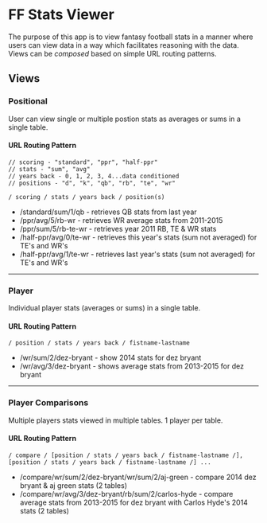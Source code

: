 # FF Stats Viewer

The purpose of this app is to view fantasy football stats in a manner where users can view data in a way which facilitates reasoning with the data. Views can be *composed* based on simple URL routing patterns. 

## Views

### Positional

User can view single or multiple postion stats as averages or sums in a single table.

#### URL Routing Pattern

	// scoring - "standard", "ppr", "half-ppr"
	// stats - "sum", "avg"
	// years back - 0, 1, 2, 3, 4...data conditioned
	// positions - "d", "k", "qb", "rb", "te", "wr"

	/ scoring / stats / years back / position(s)

- /standard/sum/1/qb - retrieves QB stats from last year
- /ppr/avg/5/rb-wr - retrieves WR average stats from 2011-2015
- /ppr/sum/5/rb-te-wr - retrieves year 2011 RB, TE & WR stats
- /half-ppr/avg/0/te-wr - retrieves this year's stats (sum not averaged) for TE's and WR's
- /half-ppr/avg/1/te-wr - retrieves last year's stats (sum not averaged) for TE's and WR's

---

### Player

Individual player stats (averages or sums) in a single table.

#### URL Routing Pattern

	/ position / stats / years back / fistname-lastname

- /wr/sum/2/dez-bryant - show 2014 stats for dez bryant
- /wr/avg/3/dez-bryant - shows average stats from 2013-2015 for dez bryant 

---

### Player Comparisons

Multiple players stats viewed in multiple tables. 1 player per table.

#### URL Routing Pattern

	/ compare / [position / stats / years back / fistname-lastname /], [position / stats / years back / fistname-lastname /] ...

- /compare/wr/sum/2/dez-bryant/wr/sum/2/aj-green - compare 2014 dez bryant & aj green stats (2 tables)
- /compare/wr/avg/3/dez-bryant/rb/sum/2/carlos-hyde - compare average stats from 2013-2015 for dez bryant with Carlos Hyde's 2014 stats (2 tables)
